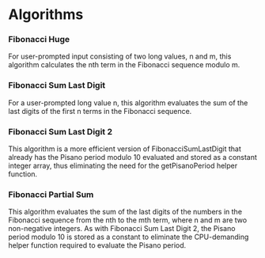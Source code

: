 # Algorithms

### Fibonacci Huge

For user-prompted input consisting of two long values, n and m, this algorithm calculates the nth term in the Fibonacci sequence modulo m.

### Fibonacci Sum Last Digit

For a user-prompted long value n, this algorithm evaluates the sum of the last digits of the first n terms in the Fibonacci sequence.

### Fibonacci Sum Last Digit 2

This algorithm is a more efficient version of FibonacciSumLastDigit that already has the Pisano period modulo 10 evaluated and stored as a constant integer array, thus eliminating the need for the getPisanoPeriod helper function.

### Fibonacci Partial Sum

This algorithm evaluates the sum of the last digits of the numbers in the Fibonacci sequence from the nth to the mth term, where n and m are two non-negative integers. As with Fibonacci Sum Last Digit 2, the Pisano period modulo 10 is stored as a constant to eliminate the CPU-demanding helper function required to evaluate the Pisano period.

